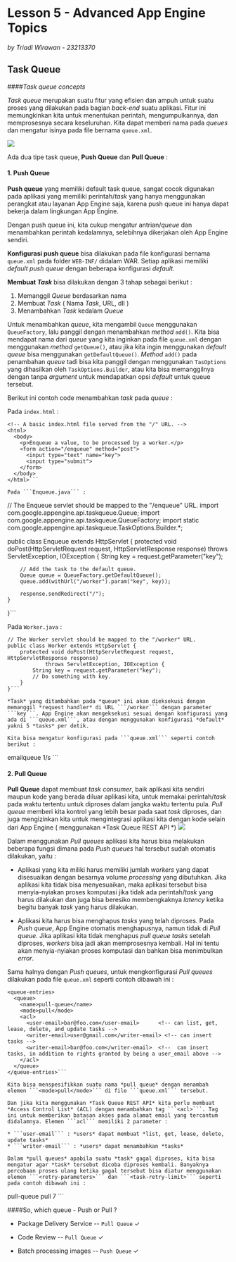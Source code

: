 # Lesson 5 - Advanced App Engine Topics
*by Triadi Wirawan - 23213370*
## Task Queue

####*Task queue concepts*

*Task queue* merupakan suatu fitur yang efisien dan ampuh untuk suatu proses yang dilakukan pada bagian *back-end* suatu aplikasi. Fitur ini memungkinkan kita untuk menentukan perintah, mengumpulkannya, dan memprosesnya secara keseluruhan. Kita dapat memberi nama pada *queues* dan mengatur isinya pada file bernama ```queue.xml```.

![](https://cloud.githubusercontent.com/assets/1955763/5456564/0ab23d0a-8577-11e4-8be8-01f0e066630a.jpg)

Ada dua tipe task queue, **Push Queue** dan **Pull Queue** :

#### 1. Push Queue


**Push queue** yang memiliki default task queue, sangat cocok digunakan pada aplikasi yang memiliki perintah/*task* yang hanya menggunakan perangkat atau layanan App Engine saja, karena push queue ini hanya dapat bekerja dalam lingkungan App Engine.

Dengan push queue ini, kita cukup mengatur antrian/*queue* dan menambahkan perintah kedalamnya, selebihnya dikerjakan oleh App Engine sendiri.

**Konfigurasi push queue** bisa dilakukan pada file konfigurasi bernama ```queue.xml``` pada folder ```WEB-INF/``` didalam WAR. Setiap aplikasi memiliki *default* *push queue* dengan beberapa konfigurasi *default*.

**Membuat *Task*** bisa dilakukan dengan 3 tahap sebagai berikut :
1. Memanggil *Queue* berdasarkan nama
2. Membuat *Task* ( Nama *Task*, URL, dll )
3. Menambahkan *Task* kedalam *Queue*

Untuk menambahkan *queue*, kita mengambil ```Queue``` menggunakan ```QueueFactory```, lalu panggil dengan menambahkan *method* ```add()```. Kita bisa mendapat nama dari *queue* yang kita inginkan pada file ```queue.xml``` dengan menggunakan *method* ```getQueue()```, atau jika kita ingin menggunakan *default queue* bisa menggunakan ```getDefaultQueue()```. *Method* ```add()``` pada penambahan *queue* tadi bisa kita panggil dengan menggunakan ```TasOptions``` yang dihasilkan oleh ```TaskOptions.Builder```, atau kita bisa memanggilnya dengan tanpa *argument* untuk mendapatkan opsi *default* untuk queue tersebut.

Berikut ini contoh code menambahkan *task* pada *queue* :

Pada ```index.html``` :
```
<!-- A basic index.html file served from the "/" URL. -->
<html>
  <body>
    <p>Enqueue a value, to be processed by a worker.</p>
    <form action="/enqueue" method="post">
      <input type="text" name="key">
      <input type="submit">
    </form>
  </body>
</html>```

Pada ```Enqueue.java``` :
```
// The Enqueue servlet should be mapped to the "/enqueue" URL.
import com.google.appengine.api.taskqueue.Queue;
import com.google.appengine.api.taskqueue.QueueFactory;
import static com.google.appengine.api.taskqueue.TaskOptions.Builder.*;

public class Enqueue extends HttpServlet {
    protected void doPost(HttpServletRequest request, HttpServletResponse response)
            throws ServletException, IOException {
        String key = request.getParameter("key");

        // Add the task to the default queue.
        Queue queue = QueueFactory.getDefaultQueue();
        queue.add(withUrl("/worker").param("key", key));

        response.sendRedirect("/");
    }
}```

Pada ```Worker.java``` :
```
// The Worker servlet should be mapped to the "/worker" URL.
public class Worker extends HttpServlet {
    protected void doPost(HttpServletRequest request, HttpServletResponse response)
            throws ServletException, IOException {
        String key = request.getParameter("key");
        // Do something with key.
    }
}```

*Task* yang ditambahkan pada *queue* ini akan dieksekusi dengan memanggil *request handler* di URL ```/worker``` dengan parameter ```key```. App Engine akan mengeksekusi sesuai dengan konfigurasi yang ada di ```queue.xml```, atau dengan menggunakan konfigurasi *default* yakni 5 *tasks* per detik.

Kita bisa mengatur konfigurasi pada ```queue.xml``` seperti contoh berikut :
```
<queue-entries>
  <queue>
    <name>emailqueue</name>
    <rate>1/s</rate>
  </queue>
</queue-entries>```

#### 2. Pull Queue
**Pull Queue** dapat membuat *task consumer*, baik aplikasi kita sendiri maupun kode yang berada diluar aplikasi kita, untuk memakai perintah/*task* pada waktu tertentu untuk diproses dalam jangka waktu tertentu pula. *Pull queue* memberi kita kontrol yang lebih besar pada saat *task* diproses, dan juga mengizinkan kita untuk mengintegrasi aplikasi kita dengan kode selain dari App Engine ( menggunakan *Task Queue REST API *)
![](https://cloud.githubusercontent.com/assets/1955763/5466656/9937898e-85e2-11e4-81b6-eb251c4f9cc0.jpg)

Dalam menggunakan *Pull queues* aplikasi kita harus bisa melakukan beberapa fungsi dimana pada *Push queues* hal tersebut sudah otomatis dilakukan, yaitu :

* Aplikasi yang kita miliki harus memiliki jumlah *workers* yang dapat disesuaikan dengan besarnya volume *processing* yang dibutuhkan. Jika aplikasi kita tidak bisa menyesuaikan, maka aplikasi tersebut bisa menyia-nyiakan proses komputasi jika tidak ada perintah/*task* yang harus dilakukan dan juga bisa beresiko membengkaknya *latency* ketika begitu banyak *task* yang harus dilakukan.

* Aplikasi kita harus bisa menghapus *tasks* yang telah diproses. Pada *Push queue*, App Engine otomatis menghapusnya, namun tidak di *Pull queue*. Jika aplikasi kita tidak menghapus *pull queue tasks* setelah diproses, *workers* bisa jadi akan memprosesnya kembali. Hal ini tentu akan menyia-nyiakan proses komputasi dan bahkan bisa menimbulkan *error*.

Sama halnya dengan *Push queues*, untuk mengkonfigurasi *Pull queues* dilakukan pada file ```queue.xml``` seperti contoh dibawah ini :
```
<queue-entries>
  <queue>
    <name>pull-queue</name>
    <mode>pull</mode>
    <acl>
      <user-email>bar@foo.com</user-email>      <!-- can list, get, lease, delete, and update tasks -->
      <writer-email>user@gmail.com</writer-email> <!-- can insert tasks -->
      <writer-email>bar@foo.com</writer-email>  <!--  can insert tasks, in addition to rights granted by being a user_email above -->
    </acl>
  </queue>
</queue-entries>```

Kita bisa menspesifikkan suatu nama *pull queue* dengan menambah elemen ```<mode>pull</mode>``` di file ```queue.xml``` tersebut.

Dan jika kita menggunakan *Task Queue REST API* kita perlu membuat *Access Control List* (ACL) dengan menambahkan tag ```<acl>```. Tag ini untuk memberikan batasan akses pada alamat email yang tercantum didalamnya. Elemen ```acl``` memiliki 2 parameter :

* ```user-email``` : *users* dapat membuat *list, get, lease, delete, update tasks*
* ```writer-email``` : *users* dapat menambahkan *tasks*

Dalam *pull queues* apabila suatu *task* gagal diproses, kita bisa mengatur agar *task* tersebut dicoba diproses kembali. Banyaknya percobaan proses ulang ketika gagal tersebut bisa diatur menggunakan elemen ```<retry-parameters>``` dan ```<task-retry-limit>``` seperti pada contoh dibawah ini :

```
<queue-entries>
  <queue>
    <name>pull-queue</name>
    <mode>pull</mode>
    <retry-parameters>
      <task-retry-limit>7</task-retry-limit>
    </retry-parameters>
  </queue>
</queue-entries>```

####So, which queue - Push or Pull ?

* Package Delivery Service -- ```Pull Queue``` &#10003;

* Code Review -- ```Pull Queue``` &#10003;

* Batch processing images -- ```Push Queue``` &#10003;



